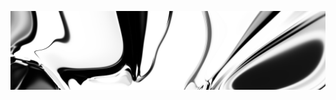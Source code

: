 [![neuralart][thumbnail]][link]

[thumbnail]: https://github.com/dstein64/dstein64/blob/neuralart_202101160352/neuralart-thumbnail.jpg?raw=true
[link]: https://github.com/dstein64/dstein64/blob/neuralart_202101160352/neuralart.png?raw=true
